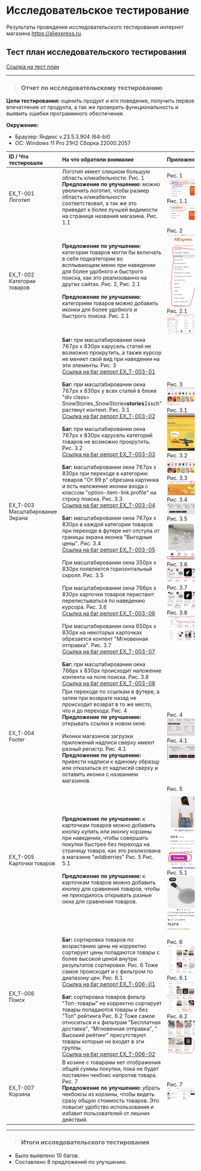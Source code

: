 # Исследовательское тестирование

Результаты проведения исследовательского тестирования интернет магазина <https://aliexpress.ru>.

## Тест план исследовательского тестирования

[Ссылка на тест план](https://drive.google.com/file/d/1Vy0f76I7qCiQ_oNLmPmwaO-BOFWufZFh/view?usp=sharing)

---

>### Отчет по исследовательскому тестированию

**Цели тестирования:** оценить продукт и его поведение, получить первое впечатление от продукта, а так же проверить функциональность и выявить ошибки программного обеспечения.

**Окружение:**  

* Браузер: Яндекс  v.23.5.3.904 (64-bit)
* OC: Windows 11 Pro 21H2 Сборка 22000.2057

<table>
<thead>
<tr>
<th style="text-align:left">ID / Что тестировали</th>
<th style="text-align:left">На что обратили внимание</th>
<th style="text-align:left">Приложение</th>
</tr>
</thead>
<tbody>
<tr>
<td style="text-align:left">EX_T-001 <br> Логотип</td>
<td style="text-align:left">Логотип имеет слишком большую область кликабельности. Рис. 1 <strong>Предложение по улучшению:</strong> можно увеличить логотип, чтобы размер область кликабельности соответствовал, а так же это приведет к более лучшей видимости на странице названия магазина. Рис. 1.1</td>
<td style="text-align:left">Рис. 1 <img src="../assets/img_ex_t/logo.png" alt="Изображение 1" title="Логотип"> Рис. 1.1 <img src="../assets/img_ex_t/logo_edit.png" alt="Изображение 1.1" title="Логотип правка"></td>
</tr>
<tr>
<td style="text-align:left">EX_T-002 <br> Категории товаров</td>
<td style="text-align:left"><strong>Предложение по улучшению:</strong> категории товаров могли бы включать в себя подкатегории во всплывающем меню при наведении для более удобного и быстрого поиска, как это реализованно на других сайтах. Рис. 2, Рис. 2.1 <br> <br> <strong>Предложение по улучшению:</strong> категориям товаров можно добавить иконки для более удобного и быстрого поиска. Рис. 2.1</td>
<td style="text-align:left">Рис. 2  <img src="../assets/img_ex_t/categories.png" alt="Изображение 2" title="Категории товаров"> Рис. 2.1 <img src="../assets/img_ex_t/categories_edit.png" alt="Изображение 2.1" title="Категории товаров правка"></td>
</tr>
<tr>
<td style="text-align:left">EX_T-003 <br> Масштабирование Экрана</td>
<td style="text-align:left"><strong>Баг:</strong> при масштабировании окна 767px x 830px карусель статей не возможно прокрутить, а также курсор не меняет свой вид при наведении на эти элементы. Рис. 3 <br> <a href="https://github.com/Andrew-Valiev/andrew-valiev/blob/main/bug_reports/bug_report_EX_T-003-01.md">Ссылка на баг репорт EX_T-003-01</a> <br> <br> <strong>Баг:</strong> при масштабировании окна 767px x 830px у всех статей в блоке &quot;div class= SnowStories_SnowStories<strong>stories</strong>1ssch&quot; растянут контент. Рис. 3.1 <br><a href="https://github.com/Andrew-Valiev/andrew-valiev/blob/main/bug_reports/bug_report_EX_T-003-02.md">Ссылка на баг репорт EX_T-003-02</a> <br> <br> <strong>Баг:</strong> при масштабировании окна 767px x 830px карусель категорий товаров не возможно прокрутить. Рис. 3.2 <br> <a href="https://github.com/Andrew-Valiev/andrew-valiev/blob/main/bug_reports/bug_report_EX_T-003-03.md">Ссылка на баг репорт EX_T-003-03</a> <br> <br> <strong>Баг:</strong> масштабировании окна 767px x 830px при переходе в  категорию товаров &quot;От 99 р&quot; обрезана картинка и есть наложение иконки входа с классом &quot;option-item-link.profile&quot; на строку поиска. Рис. 3.3 <br> <a href="https://github.com/Andrew-Valiev/andrew-valiev/blob/main/bug_reports/bug_report_EX_T-003-04.md">Ссылка на баг репорт EX_T-003-04</a> <br> <br> <strong>Баг:</strong> масштабировании окна 767px x 830px в каждой категории товаров при переходе в футере нет отступа от границы экрана иконка &quot;Выгодные цены&quot;. Рис. 3.4 <br> <a href="https://github.com/Andrew-Valiev/andrew-valiev/blob/main/bug_reports/bug_report_EX_T-003-05.md">Ссылка на баг репорт EX_T-003-05</a>  <br> <br> При масштабировании окна 350px x 830px появляется горизонтальный скролл.  Рис. 3.5 <br> <br> При масштабировании окна 766px x 830px карточки товаров перестают перелистываться по наведению курсора. Рис. 3.6 <br> <a href="https://github.com/Andrew-Valiev/andrew-valiev/blob/main/bug_reports/bug_report_EX_T-003-06.md">Ссылка на баг репорт EX_T-003-06</a> <br> <br> При масштабировании окна 650px x 830px на некоторых карточках обрезается контент &quot;Мгновенная отправка&quot;. Рис. 3.7 <br> <a href="https://github.com/Andrew-Valiev/andrew-valiev/blob/main/bug_reports/bug_report_EX_T-003-07.md">Ссылка на баг репорт EX_T-003-07</a> <br> <br> <strong>Баг:</strong> при масштабировании окна 766px x 830px происходит наложение контента на поле поиска. Рис. 3.8 <br> <a href="https://github.com/Andrew-Valiev/andrew-valiev/blob/main/bug_reports/bug_report_EX_T-003-08.md">Ссылка на баг репорт EX_T-003-08</a></td>
<td style="text-align:left">Рис. 3 <img src="../assets/img_ex_t/story.png" alt="Изображение 3" title="Карусель">Рис. 3.1 <img src="../assets/img_ex_t/articles.png" alt="Изображение 3.1" title="Статьи">Рис. 3.2 <img src="../assets/img_ex_t/categories_carousel.png" alt="Изображение 3.2" title="Карусель товаров"> Рис. 3.3 <img src="../assets/img_ex_t/99.png" alt="Изображение 3.3" title="99"> Рис. 3.4 <img src="../assets/img_ex_t/footer_icon.png" alt="Изображение 3.4" title="Иконка футер"> Рис. 3.5 <img src="../assets/img_ex_t/scroll.png" alt="Изображение 3.5" title="Скролл"> Рис. 3.6 <img src="../assets/img_ex_t/product_card_auto.png" alt="Изображение 3.6" title="Авто скролл"> Рис. 3.7 <img src="../assets/img_ex_t/product_card_cut.png" alt="Изображение 3.7" title="Обрезание карточки товара"> Рис. 3.8 <img src="../assets/img_ex_t/search.png" alt="Изображение 3.8" title="Наложение контента на поле поиска"></td>
</tr>
<tr>
<td style="text-align:left">EX_T-004 <br> Footer</td>
<td style="text-align:left">При переходе по ссылкам в футере, а затем при возврате назад не происходит возврат в то же место, что и до перехода. Рис. 4 <br> <strong>Предложение по улучшению:</strong> открывать ссылки в новом окне. <br> <br> Иконки магазинов загрузки приложений надписи сверху имеют разный регистр. Рис. 4.1  <br> <strong>Предложение по улучшению:</strong> привести надписи к единому образцу или отказаться от надписей сверху и оставить иконки с названием магазинов.</td>
<td style="text-align:left">Рис. 4 <img src="../assets/img_ex_t/footer_link.png" alt="Изображение 4" title="Ссылки футер"> Рис. 4.1 <img src="../assets/img_ex_t/footer_shop.png" alt="Изображение 4.1" title="Ссылки магазинов футер"></td>
</tr>
<tr>
<td style="text-align:left">EX_T-005 <br> Карточки товаров</td>
<td style="text-align:left"><strong>Предложение по улучшению:</strong> к карточкам товаров можно добавить кнопку купить или иконку корзины при наведении, чтобы совершать покупки быстрее без перехода на страницу товара, как это реализована в магазине &quot;wildberries&quot; Рис. 5 Рис. 5.1 <br> <br> <strong>Предложение по улучшению:</strong> к карточкам товаров можно добавить кнопку для сравнения товаров, чтобы не приходилось открывать разные окна для сравнения товаров.</td>
<td style="text-align:left">Рис. 5 <img src="../assets/img_ex_t/product_card.png" alt="Изображение 5" title="Карточка товара"> <br> Рис. 5.1 <img src="../assets/img_ex_t/product_card_ali.png" alt="Изображение 5.1" title="Карточка товара али"></td>
</tr>
<tr>
<td style="text-align:left">EX_T-006 <br> Поиск</td>
<td style="text-align:left"><strong>Баг:</strong> сортировка товаров по возрастанию цены не корректно сортирует цены попадаются товары с более высокой ценой внутри результатов сортировки. Рис. 6 Тоже самое происходит и с фильтром по диапазону цен. Рис. 6.1  <br> <a href="https://github.com/Andrew-Valiev/andrew-valiev/blob/main/bug_reports/bug_report_EX_T-006-01.md">Ссылка на баг репорт EX_T-006-01</a> <br> <br> <strong>Баг:</strong> сортировка товаров фильтр &quot;Toп-товары&quot; не корректно сортирует товары попадаются товары и без &quot;Toп&quot; рейтинга Рис. 6.2 Тоже самое относиться и к фильтрам &quot;Бесплатная доставка&quot;, &quot;Мгновенная отправка&quot;, &quot; Высокий рейтинг&quot; присутствуют товары которые не входят в эти группы.  <br> <a href="https://github.com/Andrew-Valiev/andrew-valiev/blob/main/bug_reports/bug_report_EX_T-006-02.md">Ссылка на баг репорт EX_T-006-02</a></td>
<td style="text-align:left">Рис. 6 <img src="../assets/img_ex_t/cost_low.png" alt="Изображение 6" title="Сортировка цен по возрастанию"> Рис. 6.1 <img src="../assets/img_ex_t/cost_low_filter.png" alt="Изображение 6.1" title="Сортировка цен по возрастанию фильтр"> Рис. 6.2 <img src="../assets/img_ex_t/top.png" alt="Изображение 6.2" title="Сортировка Toп-товары"></td>
</tr>
<tr>
<td style="text-align:left">EX_T-007 <br> Корзина</td>
<td style="text-align:left">В козине с товарами нет отображения общей суммы покупки, пока не будет поставлен чекбокс напротив товара. Рис. 7 <br> <strong>Предложение по улучшению:</strong> убрать чекбоксы из корзины, чтобы видеть сразу общую стоимость товаров. Это повысит удобство использования и избавит пользователей от лишних действий. </td>
<td style="text-align:left">Рис. 7 <img src="../assets/img_ex_t/basket.png" alt="Изображение 7" title="Корзина товаров цена"></td>
</tr>
</tbody>
</table>

---

>### Итоги исследовательского тестирования

* Было выявлено 10 багов.
* Составлено 8 предложений по улучшению.
